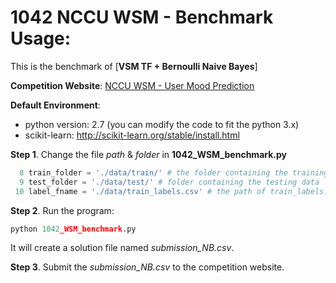 # 1042 NCCU WSM - Benchmark Usage:

This is the benchmark of [**VSM TF + Bernoulli Naive Bayes**]

**Competition Website**: [NCCU WSM - User Mood Prediction](https://inclass.kaggle.com/c/nccu-wsm-user-mood-prediction)

**Default Environment**:
- python version: 2.7 (you can modify the code to fit the python 3.x)
- scikit-learn: http://scikit-learn.org/stable/install.html

**Step 1**. Change the file *path* & *folder* in **1042_WSM_benchmark.py**
```python
  8 train_folder = './data/train/' # the folder containing the training data
  9 test_folder = './data/test/' # folder containing the testing data
 10 label_fname = './data/train_labels.csv' # the path of train_labels.csv
```

**Step 2**. Run the program:
```python
python 1042_WSM_benchmark.py
```
It will create a solution file named *submission_NB.csv*.

**Step 3**. Submit the *submission_NB.csv* to the competition website.
